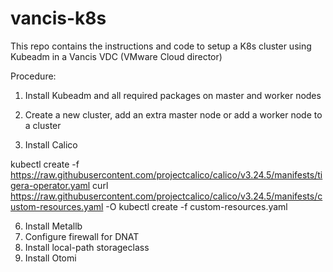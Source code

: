 # vancis-k8s
This repo contains the instructions and code to setup a K8s cluster using Kubeadm in a Vancis VDC (VMware Cloud director)

Procedure:

1. Install Kubeadm and all required packages on master and worker nodes

2. Create a new cluster, add an extra master node or add a worker node to a cluster


3. Install Calico

kubectl create -f https://raw.githubusercontent.com/projectcalico/calico/v3.24.5/manifests/tigera-operator.yaml
curl https://raw.githubusercontent.com/projectcalico/calico/v3.24.5/manifests/custom-resources.yaml -O
kubectl create -f custom-resources.yaml


6. Install Metallb
7. Configure firewall for DNAT
8. Install local-path storageclass
9.  Install Otomi

